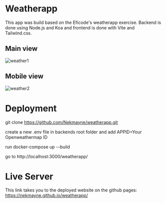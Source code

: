 # Weatherapp

This app was build based on the Eficode's weatherapp exercise. Backend is done using Node.js and Koa and frontend is done with Vite and Tailwind.css.

## Main view
![weather1](https://user-images.githubusercontent.com/75587191/214377634-c1366b80-9fbd-46af-85c7-239d17728d7f.png)

## Mobile view
![weather2](https://user-images.githubusercontent.com/75587191/214377640-915ec283-a160-41ee-a0a5-e84b396c913c.png)

# Deployment

git clone https://github.com/Nekmayne/weatherapp.git

create a new .env file in backends root folder and add APPID=Your Openweathermap ID

run docker-compose up --build

go to http://localhost:3000/weatherapp/

# Live Server

This link takes you to the deployed website on the github pages:
https://nekmayne.github.io/weatherapp/


